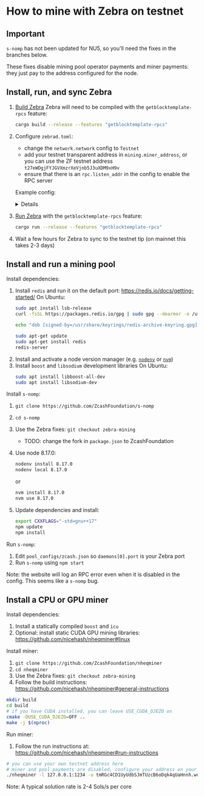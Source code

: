 # How to mine with Zebra on testnet

## Important

`s-nomp` has not been updated for NU5, so you'll need the fixes in the branches below.

These fixes disable mining pool operator payments and miner payments: they just pay to the address configured for the node.

## Install, run, and sync Zebra

1. [Build Zebra](https://github.com/ZcashFoundation/zebra#build-instructions)
   Zebra will need to be compiled with the `getblocktemplate-rpcs` feature:
    ```sh
    cargo build --release --features "getblocktemplate-rpcs"
    ```
2. Configure `zebrad.toml`:
    * change the `network.network` config to `Testnet`
    * add your testnet transparent address in `mining.miner_address`, or you can use the ZF testnet address `t27eWDgjFYJGVXmzrXeVjnb5J3uXDM9xH9v`
    * ensure that there is an `rpc.listen_addr` in the config to enable the RPC server
    
    Example config:
    <details> 
    
    ```console
    [consensus]
    checkpoint_sync = true
    debug_skip_parameter_preload = false

    [mempool]
    eviction_memory_time = '1h'
    tx_cost_limit = 80000000

    [metrics]

    [network]
    crawl_new_peer_interval = '1m 1s'
    initial_mainnet_peers = [
        'dnsseed.z.cash:8233',
        'dnsseed.str4d.xyz:8233',
        'mainnet.seeder.zfnd.org:8233',
        'mainnet.is.yolo.money:8233',
    ]
    initial_testnet_peers = [
        'dnsseed.testnet.z.cash:18233',
        'testnet.seeder.zfnd.org:18233',
        'testnet.is.yolo.money:18233',
    ]
    listen_addr = '0.0.0.0:18233'
    network = 'Testnet'
    peerset_initial_target_size = 25

    [rpc]
    debug_force_finished_sync = false
    parallel_cpu_threads = 1
    listen_addr = '127.0.0.1:18232'

    [state]
    cache_dir = '/home/ar/.cache/zebra'
    delete_old_database = true
    ephemeral = false

    [sync]
    checkpoint_verify_concurrency_limit = 1000
    download_concurrency_limit = 50
    full_verify_concurrency_limit = 20
    parallel_cpu_threads = 0

    [tracing]
    buffer_limit = 128000
    force_use_color = false
    use_color = true
    use_journald = false

    [mining]
    miner_address = 't27eWDgjFYJGVXmzrXeVjnb5J3uXDM9xH9v'
    ```
    </details>
3. [Run Zebra](https://zebra.zfnd.org/user/run.html) with the `getblocktemplate-rpcs` feature:
    ```sh
    cargo run --release --features "getblocktemplate-rpcs"
    ```
4. Wait a few hours for Zebra to sync to the testnet tip (on mainnet this takes 2-3 days)

## Install and run a mining pool

Install dependencies:
1. Install `redis` and run it on the default port: https://redis.io/docs/getting-started/
   On Ubuntu:
    ```sh
    sudo apt install lsb-release
    curl -fsSL https://packages.redis.io/gpg | sudo gpg --dearmor -o /usr/share/keyrings/redis-archive-keyring.gpg

    echo "deb [signed-by=/usr/share/keyrings/redis-archive-keyring.gpg] https://packages.redis.io/deb $(lsb_release -cs) main" | sudo tee /etc/apt/sources.list.d/redis.list

    sudo apt-get update
    sudo apt-get install redis
    redis-server
    ```
2. Install and activate a node version manager (e.g. [`nodenv`](https://github.com/nodenv/nodenv#installation) or [`nvm`](https://github.com/nvm-sh/nvm#installing-and-updating))
3. Install `boost` and `libsodium` development libraries
   On Ubuntu:
    ```sh
    sudo apt install libboost-all-dev
    sudo apt install libsodium-dev
    ```

Install `s-nomp`:
1. `git clone https://github.com/ZcashFoundation/s-nomp`
2. `cd s-nomp`
3. Use the Zebra fixes: `git checkout zebra-mining`
    * TODO: change the fork in `package.json` to ZcashFoundation
4. Use node 8.17.0:
    ```sh
    nodenv install 8.17.0
    nodenv local 8.17.0
    ```
    or 
    ```sh
    nvm install 8.17.0
    nvm use 8.17.0
    ```

5. Update dependencies and install:
    ```sh
    export CXXFLAGS="-std=gnu++17"
    npm update
    npm install
    ```

Run `s-nomp`:
1. Edit `pool_configs/zcash.json` so `daemons[0].port` is your Zebra port
2. Run `s-nomp` using `npm start`

Note: the website will log an RPC error even when it is disabled in the config. This seems like a `s-nomp` bug.

## Install a CPU or GPU miner

Install dependencies:
1. Install a statically compiled `boost` and `icu`
2. Optional: install static CUDA GPU mining libraries: https://github.com/nicehash/nheqminer#linux

Install miner:
1. `git clone https://github.com/ZcashFoundation/nheqminer`
2. `cd nheqminer`
3. Use the Zebra fixes: `git checkout zebra-mining`
4. Follow the build instructions: https://github.com/nicehash/nheqminer#general-instructions
```sh
mkdir build
cd build
# if you have CUDA installed, you can leave USE_CUDA_DJEZO on 
cmake -DUSE_CUDA_DJEZO=OFF ..
make -j $(nproc)
```

Run miner:
1. Follow the run instructions at: https://github.com/nicehash/nheqminer#run-instructions
```sh
# you can use your own testnet address here
# miner and pool payments are disabled, configure your address on your node to get paid
./nheqminer -l 127.0.0.1:1234 -u tmRGc4CD1UyUdbSJmTUzcB6oDqk4qUaHnnh.worker1 -t 1
```

Note:
A typical solution rate is 2-4 Sols/s per core
